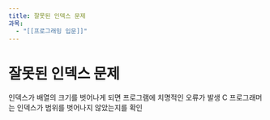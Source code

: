 ```yaml
---
title: 잘못된 인덱스 문제
과목:
  - "[[프로그래밍 입문]]"
---
```


# 잘못된 인덱스 문제

인덱스가 배열의 크기를 벗어나게 되면 프로그램에 치명적인 오류가 발생
C 프로그래머는 인덱스가 범위를 벗어나지 않았는지를 확인

